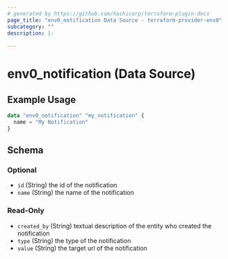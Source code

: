 ```yaml
---
# generated by https://github.com/hashicorp/terraform-plugin-docs
page_title: "env0_notification Data Source - terraform-provider-env0"
subcategory: ""
description: |-
  
---
```


# env0_notification (Data Source)



## Example Usage

```terraform
data "env0_notification" "my_notification" {
  name = "My Notification"
}
```

<!-- schema generated by tfplugindocs -->
## Schema

### Optional

- `id` (String) the id of the notification
- `name` (String) the name of the notification

### Read-Only

- `created_by` (String) textual description of the entity who created the notification
- `type` (String) the type of the notification
- `value` (String) the target url of the notification
